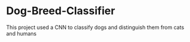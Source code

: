 # Dog-Breed-Classifier
This project used a CNN to classify dogs and distinguish them from cats and humans